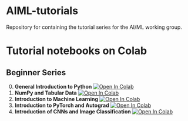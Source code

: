 # AIML-tutorials
Repository for containing the tutorial series for the AI/ML working group.

# Tutorial notebooks on Colab

## Beginner Series
0. **General Introduction to Python** [![Open In Colab](https://colab.research.google.com/assets/colab-badge.svg)](https://colab.research.google.com/github/x94carbone/AIML-tutorials/blob/master/beginner/000_Python.ipynb)
1. **NumPy and Tabular Data** [![Open In Colab](https://colab.research.google.com/assets/colab-badge.svg)](https://colab.research.google.com/github/x94carbone/AIML-tutorials/blob/master/beginner/001_NumPy.ipynb)
2. **Introduction to Machine Learning** [![Open In Colab](https://colab.research.google.com/assets/colab-badge.svg)](https://colab.research.google.com/github/x94carbone/AIML-tutorials/blob/master/beginner/002_introML.ipynb)
3. **Introduction to PyTorch and Autograd** [![Open In Colab](https://colab.research.google.com/assets/colab-badge.svg)](https://colab.research.google.com/github/x94carbone/AIML-tutorials/blob/master/beginner/003_PyTorch.ipynb)
4. **Introduction of CNNs and Image Classification** [![Open In Colab](https://colab.research.google.com/assets/colab-badge.svg)](https://colab.research.google.com/github/x94carbone/AIML-tutorials/blob/cv_tutorial/cv_tutorial.ipynb)


